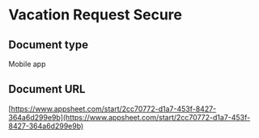 # Vacation Request Secure

## Document type

Mobile app

## Document URL

[https://www.appsheet.com/start/2cc70772-d1a7-453f-8427-364a6d299e9b](https://www.appsheet.com/start/2cc70772-d1a7-453f-8427-364a6d299e9b)
